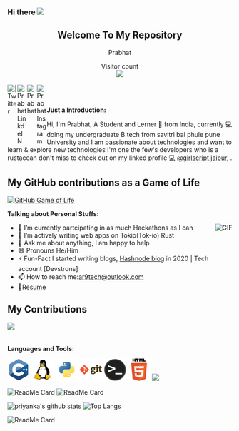 ### Hi there  <img src="https://raw.githubusercontent.com/tobimori/tobimori/main/wave.gif" width="50"><br>

<p align="center">
 
 <h2 align="center">Welcome To My Repository</h2>
 <p align="center"> Prabhat </p>
</p>

<p align="center"> 
  Visitor count<br>
  <img src="https://profile-counter.glitch.me/P-riyanka-prasad/count.svg" />
</p>



<a href="">
<img align="left" alt=" | Twitter" width="22px" src="https://cdn.jsdelivr.net/npm/simple-icons@v3/icons/twitter.svg" />
</a>
<a href="https://www.linkedin.com/in/priyanka-prasad-/">
<img align="left" alt="Prabhat  LinkdeIN" width="22px" src="https://cdn.jsdelivr.net/npm/simple-icons@v3/icons/linkedin.svg" />
</a>
<a href="https://t.me/its_no_priya">
<img align="left" alt="Prabhat" width="22px" src="https://cdn.jsdelivr.net/npm/simple-icons@v3/icons/telegram.svg" />
</a>
<a href="https://www.instagram.com/devstrons/">
<img align="left" alt="PrabhatInstagram" width="22px" src="https://cdn.jsdelivr.net/npm/simple-icons@v3/icons/instagram.svg" />
</a>


<br >
<br />

**Just a Introduction:**

Hi, I'm Prabhat, A Student and Lerner 🚀 from India, currently 💻 doing my undergraduate B.tech from savitri bai phule pune University and I am passionate about technologies and want to learn & explore new technologies I'm one the few's developers who is a rustacean don't miss to check out on my linked profile 💻 [@girlscript jaipur](https://www.linkedin.com/prabhat25/), . 


## My GitHub contributions as a Game of Life
[![GitHub Game of Life](https://github4life.herokuapp.com/prykdev.gif?z=6)](https://github4life.herokuapp.com/P-riyanka-prasad)


**Talking about Personal Stuffs:**
 
  <img align="right" alt="GIF" src="https://media.giphy.com/media/3oriNVxzbi9TWCFZF6/giphy.gif" />
<!--- 👯 I’m looking to collaborate and make any tech community-->

- 👧 I’m currently partcipating in as much Hackathons as I can 
- 🌱 I’m actively writing web apps on Tokio(Tok-io) Rust
- 💬 Ask me about anything, I am happy to help
- 😄 Pronouns He/Him
- ⚡️ Fun-Fact  I started writing blogs, [Hashnode blog](https://priyankaprasad.hashnode.dev/) in 2020 | Tech account [Devstrons]
- 📫 How to reach me:ar9tech@outlook.com
- 📝[Resume](https://www.linkedin.com/in/prabhat25/)


## My Contributions

  <img src="https://activity-graph.herokuapp.com/graph?username=prykdev&theme=dracula&bg_color=00000000&color=878787&line=4c8ed9&point=00000000&area=true&hide_border=true"><br><br>

<!--![Dino](https://raw.githubusercontent.com/praveenscience/praveenscience/master/dino.gif)-->


**Languages and Tools:**

<!--<code><img height="20" src="https://raw.githubusercontent.com/github/explore/5c058a388828bb5fde0bcafd4bc867b5bb3f26f3/topics/graphql/graphql.png"></code>-->
<code><img height="50" src="https://raw.githubusercontent.com/github/explore/80688e429a7d4ef2fca1e82350fe8e3517d3494d/topics/cpp/cpp.png"></code>
<code><img height="50" src="https://raw.githubusercontent.com/github/explore/80688e429a7d4ef2fca1e82350fe8e3517d3494d/topics/linux/linux.png"></code>
<code><img height="50" src="https://raw.githubusercontent.com/github/explore/80688e429a7d4ef2fca1e82350fe8e3517d3494d/topics/python/python.png"></code> 
<code><img height="50" src="https://raw.githubusercontent.com/github/explore/80688e429a7d4ef2fca1e82350fe8e3517d3494d/topics/git/git.png"></code>
<code><img height="50" src="https://raw.githubusercontent.com/github/explore/80688e429a7d4ef2fca1e82350fe8e3517d3494d/topics/terminal/terminal.png"></code> 
<code><img height="50" src="https://raw.githubusercontent.com/github/explore/80688e429a7d4ef2fca1e82350fe8e3517d3494d/topics/html/html.png"></code>
<code><img height="50" src="https://github.com/rust-lang/rust-artwork/blob/master/logo/rust-logo-128x128-blk.png"></code>



![ReadMe Card](https://github-readme-stats.vercel.app/api/pin/?username=prykdev&repo=Python_codecademy_projects&theme=tokyonight)
![ReadMe Card](https://github-readme-stats.vercel.app/api/pin/?username=prykdev&repo=WebDev_codecademy_projects&theme=tokyonight)


![priyanka's github stats](https://github-readme-stats.vercel.app/api?username=prykdev&show_icons=true&theme=tokyonight)
![Top Langs](https://github-readme-stats.vercel.app/api/top-langs/?username=prykdev&theme=tokyonight)

![ReadMe Card](https://github-readme-streak-stats.herokuapp.com/?user=prykdev&theme=tokyonight&ring=DD2727&fire=DD2727&currStreakNum=6695E6)
